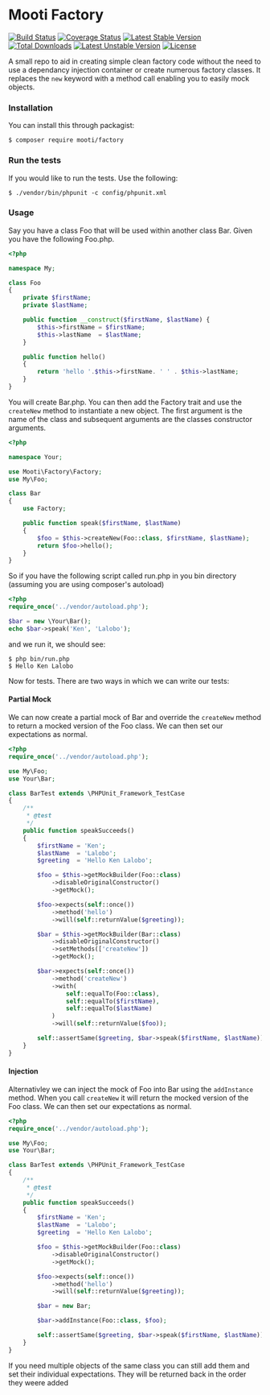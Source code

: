 # Mooti Factory

[![Build Status](https://travis-ci.org/mooti/factory.svg?branch=master)](https://travis-ci.org/mooti/factory)
[![Coverage Status](https://coveralls.io/repos/github/mooti/factory/badge.svg?branch=master)](https://coveralls.io/github/mooti/factory?branch=master)
[![Latest Stable Version](https://poser.pugx.org/mooti/factory/v/stable)](https://packagist.org/packages/mooti/factory)
[![Total Downloads](https://poser.pugx.org/mooti/factory/downloads)](https://packagist.org/packages/mooti/factory)
[![Latest Unstable Version](https://poser.pugx.org/mooti/factory/v/unstable)](https://packagist.org/packages/mooti/factory)
[![License](https://poser.pugx.org/mooti/factory/license)](https://packagist.org/packages/mooti/factory)

A small repo to aid in creating simple clean factory code without the need to use a dependancy injection container or create numerous factory classes. It replaces the ```new``` keyword with a method call enabling you to easily mock objects.

### Installation

You can install this through packagist:

```
$ composer require mooti/factory
```

### Run the tests

If you would like to run the tests. Use the following:

```
$ ./vendor/bin/phpunit -c config/phpunit.xml
```

### Usage

Say you have a class Foo that will be used within another class Bar. Given you have the following Foo.php.

```php
<?php

namespace My;

class Foo
{
	private $firstName;
	private $lastName;

	public function __construct($firstName, $lastName) {
		$this->firstName = $firstName;
		$this->lastName  = $lastName;
	}

	public function hello()
	{
		return 'hello '.$this->firstName. ' ' . $this->lastName;
	}
}

```

You will create Bar.php. You can then add the Factory trait and use the ```createNew``` method to instantiate a new object. The first argument is the name of the class and subsequent arguments are the classes constructor arguments. 

```php
<?php

namespace Your;

use Mooti\Factory\Factory;
use My\Foo;

class Bar
{
	use Factory;

	public function speak($firstName, $lastName)
	{
		$foo = $this->createNew(Foo::class, $firstName, $lastName);
		return $foo->hello();
	}
}
```

So if you have the following script called run.php in you bin directory (assuming you are using composer's autoload)

```php
<?php
require_once('../vendor/autoload.php');

$bar = new \Your\Bar();
echo $bar->speak('Ken', 'Lalobo');

```

and we run it, we should see:

```
$ php bin/run.php
$ Hello Ken Lalobo
```

Now for tests. There are two ways in which we can write our tests:

#### Partial Mock

We can now create a partial mock of Bar and override the ```createNew``` method to return a mocked version of the Foo class. We can then set our expectations as normal.

```php
<?php
require_once('../vendor/autoload.php');

use My\Foo;
use Your\Bar;

class BarTest extends \PHPUnit_Framework_TestCase
{
	/**
     * @test
     */
    public function speakSucceeds()
    {
    	$firstName = 'Ken';
    	$lastName  = 'Lalobo';
    	$greeting  = 'Hello Ken Lalobo';

        $foo = $this->getMockBuilder(Foo::class)
            ->disableOriginalConstructor()
            ->getMock();

        $foo->expects(self::once())
            ->method('hello')
            ->will(self::returnValue($greeting));

        $bar = $this->getMockBuilder(Bar::class)
            ->disableOriginalConstructor()
            ->setMethods(['createNew'])
            ->getMock();

        $bar->expects(self::once())
            ->method('createNew')
            ->with(
                self::equalTo(Foo::class),
                self::equalTo($firstName),
                self::equalTo($lastName)
            )
            ->will(self::returnValue($foo));

        self::assertSame($greeting, $bar->speak($firstName, $lastName));
    }
}
```

#### Injection

Alternativley we can inject the mock of Foo into Bar using the ```addInstance``` method. When you call ```createNew``` it will return the mocked version of the Foo class. We can then set our expectations as normal.

```php
<?php
require_once('../vendor/autoload.php');

use My\Foo;
use Your\Bar;

class BarTest extends \PHPUnit_Framework_TestCase
{
    /**
     * @test
     */
    public function speakSucceeds()
    {
        $firstName = 'Ken';
        $lastName  = 'Lalobo';
        $greeting  = 'Hello Ken Lalobo';

        $foo = $this->getMockBuilder(Foo::class)
            ->disableOriginalConstructor()
            ->getMock();

        $foo->expects(self::once())
            ->method('hello')
            ->will(self::returnValue($greeting));

        $bar = new Bar;

        $bar->addInstance(Foo::class, $foo);

        self::assertSame($greeting, $bar->speak($firstName, $lastName));
    }
}
```

If you need multiple objects of the same class you can still add them and set their individual expectations. They will be returned back in the order they weere added
